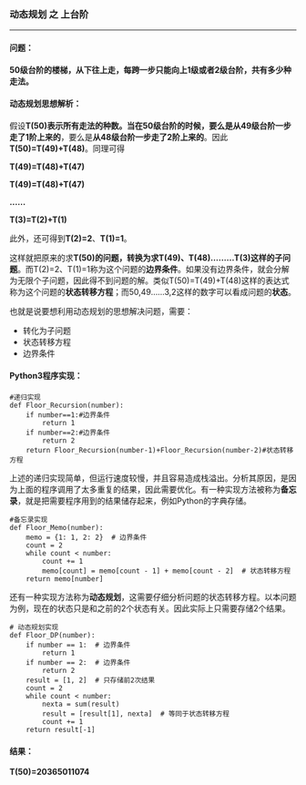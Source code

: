 ### 动态规划 之 上台阶
-----------------

#### 问题：
**50级台阶的楼梯，从下往上走，每跨一步只能向上1级或者2级台阶，共有多少种走法。**

#### 动态规划思想解析：

假设**T(50)**表示所有走法的种数。当在50级台阶的时候，要么是**从49级台阶一步走了1阶上来的**，要么是**从48级台阶一步走了2阶上来的**。因此**T(50)=T(49)+T(48)**。同理可得

**T(49)=T(48)+T(47)**

**T(49)=T(48)+T(47)**

**……**

**T(3)=T(2)+T(1)**

此外，还可得到**T(2)=2**、**T(1)=1**。

这样就把原来的求**T(50)**的问题，转换为求T(49)、T(48)………T(3)这样的**子问题**。而T(2)=2、T(1)=1称为这个问题的**边界条件**。如果没有边界条件，就会分解为无限个子问题，因此得不到问题的解。类似T(50)=T(49)+T(48)这样的表达式称为这个问题的**状态转移方程**；而50,49……3,2这样的数字可以看成问题的**状态**。

也就是说要想利用动态规划的思想解决问题，需要：

* 转化为子问题
* 状态转移方程
* 边界条件

#### Python3程序实现：
```
#递归实现
def Floor_Recursion(number):
    if number==1:#边界条件
        return 1
    if number==2:#边界条件
        return 2
    return Floor_Recursion(number-1)+Floor_Recursion(number-2)#状态转移方程
```
上述的递归实现简单，但运行速度较慢，并且容易造成栈溢出。分析其原因，是因为上面的程序调用了太多重复的结果，因此需要优化。有一种实现方法被称为**备忘录**，就是把需要程序用到的结果储存起来，例如Python的字典存储。
```
#备忘录实现
def Floor_Memo(number):
    memo = {1: 1, 2: 2}  # 边界条件
    count = 2
    while count < number:
        count += 1
        memo[count] = memo[count - 1] + memo[count - 2]  # 状态转移方程
    return memo[number]
```
还有一种实现方法称为**动态规划**，这需要仔细分析问题的状态转移方程。以本问题为例，现在的状态只是和之前的2个状态有关。因此实际上只需要存储2个结果。
```
# 动态规划实现
def Floor_DP(number):
    if number == 1:  # 边界条件
        return 1
    if number == 2:  # 边界条件
        return 2
    result = [1, 2]  # 只存储前2次结果
    count = 2
    while count < number:
        nexta = sum(result)
        result = [result[1], nexta]  # 等同于状态转移方程
        count += 1
    return result[-1]
```
#### 结果：
**T(50)=20365011074**
